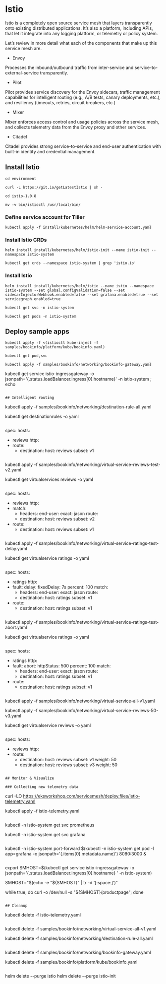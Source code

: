 # Istio

Istio is a completely open source service mesh that layers transparently onto existing distributed applications. It’s also a platform, including APIs, that let it integrate into any logging platform, or telemetry or policy system.

Let’s review in more detail what each of the components that make up this service mesh are.

- Envoy

Processes the inbound/outbound traffic from inter-service and service-to-external-service transparently.

- Pilot

Pilot provides service discovery for the Envoy sidecars, traffic management capabilities for intelligent routing (e.g., A/B tests, canary deployments, etc.), and resiliency (timeouts, retries, circuit breakers, etc.)

- Mixer

Mixer enforces access control and usage policies across the service mesh, and collects telemetry data from the Envoy proxy and other services.

- Citadel

Citadel provides strong service-to-service and end-user authentication with built-in identity and credential management.


## Install Istio

```
cd environment

curl -L https://git.io/getLatestIstio | sh -

cd istio-1.0.8

mv -v bin/istioctl /usr/local/bin/
```

### Define service account for Tiller

```
kubectl apply -f install/kubernetes/helm/helm-service-account.yaml
```

### Install Istio CRDs

```
helm install install/kubernetes/helm/istio-init --name istio-init --namespace istio-system
```
```
kubectl get crds --namespace istio-system | grep 'istio.io'
```

### Install Istio

```
helm install install/kubernetes/helm/istio --name istio --namespace istio-system --set global.configValidation=false --set sidecarInjectorWebhook.enabled=false --set grafana.enabled=true --set servicegraph.enabled=true
```
```
kubectl get svc -n istio-system
```
```
kubectl get pods -n istio-system
```

## Deploy sample apps

```
kubectl apply -f <(istioctl kube-inject -f samples/bookinfo/platform/kube/bookinfo.yaml)
```
```
kubectl get pod,svc
```
```
kubectl apply -f samples/bookinfo/networking/bookinfo-gateway.yaml
```
kubectl get service istio-ingressgateway -o jsonpath='{.status.loadBalancer.ingress[0].hostname}' -n istio-system ; echo
```

## Intelligent routing

```
kubectl apply -f samples/bookinfo/networking/destination-rule-all.yaml

kubectl get destinationrules -o yaml
```

```
spec:
  hosts:
  - reviews
  http:
  - route:
    - destination:
        host: reviews
        subset: v1
```

```
kubectl apply -f samples/bookinfo/networking/virtual-service-reviews-test-v2.yaml

kubectl get virtualservices reviews -o yaml
```

```
spec:
  hosts:
  - reviews
  http:
  - match:
    - headers:
        end-user:
          exact: jason
    route:
    - destination:
        host: reviews
        subset: v2
  - route:
    - destination:
        host: reviews
        subset: v1
```

```
kubectl apply -f samples/bookinfo/networking/virtual-service-ratings-test-delay.yaml

kubectl get virtualservice ratings -o yaml
```

```
spec:
  hosts:
  - ratings
  http:
  - fault:
      delay:
        fixedDelay: 7s
        percent: 100
    match:
    - headers:
        end-user:
          exact: jason
    route:
    - destination:
        host: ratings
        subset: v1
  - route:
    - destination:
        host: ratings
        subset: v1
```

```
kubectl apply -f samples/bookinfo/networking/virtual-service-ratings-test-abort.yaml

kubectl get virtualservice ratings -o yaml
```

```
spec:
  hosts:
  - ratings
  http:
  - fault:
      abort:
        httpStatus: 500
        percent: 100
    match:
    - headers:
        end-user:
          exact: jason
    route:
    - destination:
        host: ratings
        subset: v1
  - route:
    - destination:
        host: ratings
        subset: v1
```

```
kubectl apply -f samples/bookinfo/networking/virtual-service-all-v1.yaml

kubectl apply -f samples/bookinfo/networking/virtual-service-reviews-50-v3.yaml

kubectl get virtualservice reviews -o yaml
```

```
spec:
  hosts:
  - reviews
  http:
  - route:
    - destination:
        host: reviews
        subset: v1
      weight: 50
    - destination:
        host: reviews
        subset: v3
      weight: 50
```

## Monitor & Visualize

### Collecting new telemetry data

```
curl -LO https://eksworkshop.com/servicemesh/deploy.files/istio-telemetry.yaml

kubectl apply -f istio-telemetry.yaml
```

```
kubectl -n istio-system get svc prometheus

kubectl -n istio-system get svc grafana
```

```
kubectl -n istio-system port-forward $(kubectl -n istio-system get pod -l app=grafana -o jsonpath='{.items[0].metadata.name}') 8080:3000 &
```

```
export SMHOST=$(kubectl get service istio-ingressgateway -o jsonpath='{.status.loadBalancer.ingress[0].hostname} ' -n istio-system)

SMHOST="$(echo -e "${SMHOST}" | tr -d '[:space:]')"

while true; do curl -o /dev/null -s "${SMHOST}/productpage"; done
```

## Cleanup

```
kubectl delete -f istio-telemetry.yaml
```

```
kubectl delete -f samples/bookinfo/networking/virtual-service-all-v1.yaml

kubectl delete -f samples/bookinfo/networking/destination-rule-all.yaml
```

```
kubectl delete -f samples/bookinfo/networking/bookinfo-gateway.yaml

kubectl delete -f samples/bookinfo/platform/kube/bookinfo.yaml
```

```
helm delete --purge istio
helm delete --purge istio-init
```

